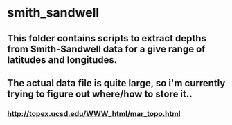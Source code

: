 
# smith_sandwell

## This folder contains scripts to extract depths from Smith-Sandwell data for a give range of latitudes and longitudes.

## The actual data file is quite large, so i'm currently trying to figure out where/how to store it..

### <http://topex.ucsd.edu/WWW_html/mar_topo.html>

